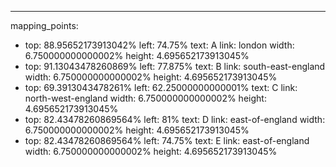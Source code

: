 ---
mapping_points:
 - top: 88.95652173913042%
   left: 74.75%
   text: A
   link: london
   width: 6.750000000000002%
   height: 4.695652173913045%
 - top: 91.13043478260869%
   left: 77.875%
   text: B
   link: south-east-england
   width: 6.750000000000002%
   height: 4.695652173913045%
 - top: 69.3913043478261%
   left: 62.25000000000001%
   text: C
   link: north-west-england
   width: 6.750000000000002%
   height: 4.695652173913045%
 - top: 82.43478260869564%
   left: 81%
   text: D
   link: east-of-england
   width: 6.750000000000002%
   height: 4.695652173913045%
 - top: 82.43478260869564%
   left: 74.75%
   text: E
   link: east-of-england
   width: 6.750000000000002%
   height: 4.695652173913045%

